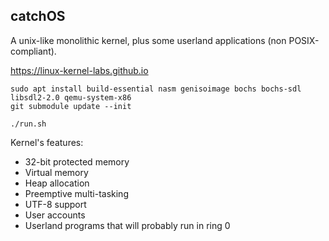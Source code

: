 ## catchOS
A unix-like monolithic kernel, plus some userland applications (non POSIX-compliant).

https://linux-kernel-labs.github.io

```
sudo apt install build-essential nasm genisoimage bochs bochs-sdl libsdl2-2.0 qemu-system-x86
git submodule update --init
```

```
./run.sh
```

Kernel's features:
- 32-bit protected memory
- Virtual memory
- Heap allocation
- Preemptive multi-tasking
- UTF-8 support
- User accounts
- Userland programs that will probably run in ring 0
